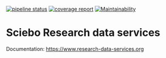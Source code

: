 [![pipeline status](https://zivgitlab.uni-muenster.de/sciebo-rds/sciebo-rds/badges/master/pipeline.svg)](https://zivgitlab.uni-muenster.de/sciebo-rds/sciebo-rds/-/commits/master)
[![coverage report](https://zivgitlab.uni-muenster.de/sciebo-rds/sciebo-rds/badges/master/coverage.svg)](https://zivgitlab.uni-muenster.de/sciebo-rds/sciebo-rds/-/commits/master)
[![Maintainability](https://api.codeclimate.com/v1/badges/bb2f184b5e422e1366bd/maintainability)](https://codeclimate.com/github/Sciebo-RDS/Sciebo-RDS/maintainability)

# Sciebo Research data services

Documentation: https://www.research-data-services.org
